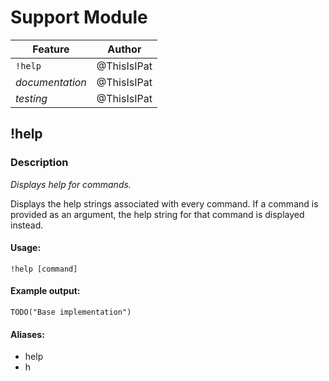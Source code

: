 # Support Module

| Feature         | Author          |
| --------------- |:---------------:|
| `!help`         | @ThisIsIPat     |
| _documentation_ | @ThisIsIPat     |
| _testing_       | @ThisIsIPat     |

## !help

### Description
_Displays help for commands._

Displays the help strings associated with every command.
If a command is provided as an argument, the help string for that command is displayed instead.

#### Usage:
```
!help [command]
```

#### Example output:
```
TODO("Base implementation")
```

#### Aliases:
* help
* h
